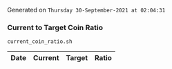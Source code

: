 Generated on `Thursday 30-September-2021 at 02:04:31`

### Current to Target Coin Ratio
`current_coin_ratio.sh`

Date|Current|Target|Ratio
---|---|---|---
